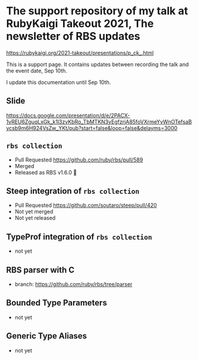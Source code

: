 The support repository of my talk at RubyKaigi Takeout 2021, The newsletter of RBS updates
==========

https://rubykaigi.org/2021-takeout/presentations/p_ck_.html

This is a support page. It contains updates between recording the talk and the event date, Sep 10th.

I update this documentation until Sep 10th.

## Slide

https://docs.google.com/presentation/d/e/2PACX-1vREU6ZguqLxGk_k1l3zvKbRo_TbMTKN3yEgfzrjA85foVXrmeYvWnOTefsaBycsb9m6H924VsZw_YKt/pub?start=false&loop=false&delayms=3000

## `rbs collection`

* Pull Requested https://github.com/ruby/rbs/pull/589
* Merged
* Released as RBS v1.6.0 🎉

## Steep integration of `rbs collection`

* Pull Requested https://github.com/soutaro/steep/pull/420
* Not yet merged
* Not yet released

## TypeProf integration of `rbs collection`

* not yet

## RBS parser with C

* branch: https://github.com/ruby/rbs/tree/parser

## Bounded Type Parameters

* not yet

## Generic Type Aliases

* not yet

